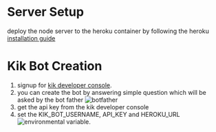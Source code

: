 # Server Setup
deploy the node server to the heroku container by following the heroku [installation guide](https://devcenter.heroku.com/articles/getting-started-with-nodejs) 

# Kik Bot Creation
 1. signup for [kik developer console](https://dev.kik.com).
 2. you can create the bot by answering simple question which will be asked by the bot father 
    <img src="./docs/images/botfather.jpg" alt="botfather">
 3. get the api key from the kik developer console
 4. set the KIK_BOT_USERNAME, API_KEY and HEROKU_URL ![environmental variable](https://devcenter.heroku.com/articles/config-vars).
